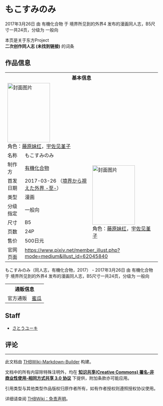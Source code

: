 # もこすみのみ

<!-- source html: G:\repos\THBWiki-Markdown-Builder\THBWikiMarkdown\Temp\main\4\4c\ns0%3A%E3%82%82%E3%81%93%E3%81%99%E3%81%BF%E3%81%AE%E3%81%BF.html -->

2017年3月26日 由 有機化合物 于 境界所见到的外界4 发布的漫画同人志，B5尺寸一共24页，分级为 一般向

本页是关于东方Project  
 **二次创作同人志 (未找到链接)** 的词条
## 作品信息

<table><tbody><tr><th colspan="3">基本信息</th></tr><tr><td class="cover-artwork-mobile" colspan="2"><a href="./文件-もこすみのみ封面.jpg.md" class="image" title="封面图片"><img alt="封面图片" src="https://upload.thwiki.cc/thumb/d/d7/%E3%82%82%E3%81%93%E3%81%99%E3%81%BF%E3%81%AE%E3%81%BF%E5%B0%81%E9%9D%A2.jpg/140px-%E3%82%82%E3%81%93%E3%81%99%E3%81%BF%E3%81%AE%E3%81%BF%E5%B0%81%E9%9D%A2.jpg" decoding="async" loading="lazy" width="140" height="196" srcset="https://upload.thwiki.cc/thumb/d/d7/%E3%82%82%E3%81%93%E3%81%99%E3%81%BF%E3%81%AE%E3%81%BF%E5%B0%81%E9%9D%A2.jpg/210px-%E3%82%82%E3%81%93%E3%81%99%E3%81%BF%E3%81%AE%E3%81%BF%E5%B0%81%E9%9D%A2.jpg 1.5x, https://upload.thwiki.cc/thumb/d/d7/%E3%82%82%E3%81%93%E3%81%99%E3%81%BF%E3%81%AE%E3%81%BF%E5%B0%81%E9%9D%A2.jpg/280px-%E3%82%82%E3%81%93%E3%81%99%E3%81%BF%E3%81%AE%E3%81%BF%E5%B0%81%E9%9D%A2.jpg 2x" data-file-width="800" data-file-height="1119"></a><div class="cover-char">角色：<a href="./藤原妹红.md" title="藤原妹红">藤原妹红</a>，<a href="./宇佐见堇子.md" title="宇佐见堇子">宇佐见堇子</a></div></td>
</tr><tr><td class="label">名称</td><td colspan="2"> もこすみのみ </td></tr><tr><td class="label">制作方</td><td><a href="./有機化合物.md" title="有機化合物">有機化合物</a></td><td class="cover-artwork" rowspan="7" style="min-width:196px;"><a href="./文件-もこすみのみ封面.jpg.md" class="image" title="封面图片"><img alt="封面图片" src="https://upload.thwiki.cc/thumb/d/d7/%E3%82%82%E3%81%93%E3%81%99%E3%81%BF%E3%81%AE%E3%81%BF%E5%B0%81%E9%9D%A2.jpg/140px-%E3%82%82%E3%81%93%E3%81%99%E3%81%BF%E3%81%AE%E3%81%BF%E5%B0%81%E9%9D%A2.jpg" decoding="async" loading="lazy" width="140" height="196" srcset="https://upload.thwiki.cc/thumb/d/d7/%E3%82%82%E3%81%93%E3%81%99%E3%81%BF%E3%81%AE%E3%81%BF%E5%B0%81%E9%9D%A2.jpg/210px-%E3%82%82%E3%81%93%E3%81%99%E3%81%BF%E3%81%AE%E3%81%BF%E5%B0%81%E9%9D%A2.jpg 1.5x, https://upload.thwiki.cc/thumb/d/d7/%E3%82%82%E3%81%93%E3%81%99%E3%81%BF%E3%81%AE%E3%81%BF%E5%B0%81%E9%9D%A2.jpg/280px-%E3%82%82%E3%81%93%E3%81%99%E3%81%BF%E3%81%AE%E3%81%BF%E5%B0%81%E9%9D%A2.jpg 2x" data-file-width="800" data-file-height="1119"></a><div class="cover-char">角色：<a href="./藤原妹红.md" title="藤原妹红">藤原妹红</a>，<a href="./宇佐见堇子.md" title="宇佐见堇子">宇佐见堇子</a></div></td>
</tr><tr><td class="label">首发日期</td><td>2017-03-26&#160;（<a href="/展会作品列表?e=%E5%A2%83%E7%95%8C%E6%89%80%E8%A7%81%E5%88%B0%E7%9A%84%E5%A4%96%E7%95%8C%234">境界から視えた外界 -至-</a>）</td></tr><tr><td class="label">类型</td><td>漫画</td></tr><tr><td class="label">分级指定</td><td>一般向</td></tr><tr><td class="label">尺寸</td><td>B5</td></tr><tr><td class="label">页数</td><td>24P</td></tr><tr><td class="label">售价</td><td>500日元</td></tr>
<tr><td class="label">官网页面</td><td colspan="2"><a rel="nofollow" class="external free" href="https://www.pixiv.net/member_illust.php?mode=medium&amp;illust_id=62045840">https://www.pixiv.net/member_illust.php?mode=medium&amp;illust_id=62045840</a></td></tr></tbody></table>

もこすみのみ（同人志，有機化合物，2017） - 2017年3月26日 由 有機化合物 于 境界所见到的外界4 发布的漫画同人志，B5尺寸一共24页，分级为 一般向

<table><tbody><tr><th colspan="3">通贩信息</th></tr><tr><td class="label">官方通贩</td><td colspan="2"><a rel="nofollow" class="external text" href="https://www.melonbooks.co.jp/detail/detail.php?product_id=212047">蜜瓜</a></td></tr></tbody></table>


## Staff
- [さとうユーキ](./さとうユーキ.md)

## 评论




---

此文档由 [THBWiki-Markdown-Builder](https://github.com/Delsin-Yu/THBWiki-Markdown-Builder) 构建。

文档中的所有内容除特殊注明外，均在 [**知识共享(Creative Commons) 署名-非商业性使用-相同方式共享 3.0 协议**](https://creativecommons.org/licenses/by-sa/3.0/deed.zh-hans) 下提供，附加条款亦可能应用。

引用类型与其他类型作品版权归原作者所有，如有作者授权则遵照授权协议使用。

详细请查阅 [THBWiki：免责声明](https://thbwiki.cc/THBWiki:%E5%85%8D%E8%B4%A3%E5%A3%B0%E6%98%8E)。

